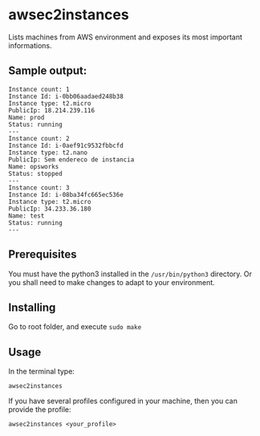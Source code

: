 # awsec2instances

Lists machines from AWS environment and exposes its most important informations.

## Sample output:

```
Instance count: 1
Instance Id: i-0bb06aadaed248b38
Instance type: t2.micro
PublicIp: 18.214.239.116
Name: prod
Status: running
---
Instance count: 2
Instance Id: i-0aef91c9532fbbcfd
Instance type: t2.nano
PublicIp: Sem endereco de instancia
Name: opsworks
Status: stopped
---
Instance count: 3
Instance Id: i-08ba34fc665ec536e
Instance type: t2.micro
PublicIp: 34.233.36.180
Name: test
Status: running
---
```

## Prerequisites

You must have the python3 installed in the `/usr/bin/python3` directory. Or you shall need to make changes to adapt to your environment.

## Installing

Go to root folder, and execute `sudo make`

## Usage

In the terminal type:
```
awsec2instances
```

If you have several profiles configured in your machine, then you can provide the profile:

```
awsec2instances <your_profile>
```
